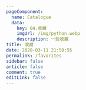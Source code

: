 ```yaml
---
pageComponent: 
  name: Catalogue
  data: 
    key: 04.收藏
    imgUrl: /img/python.webp
    description: 一些收藏
title: 收藏
date: 2020-03-11 21:50:55
permalink: /favorites
sidebar: false
article: false
comment: true
editLink: false
---
```

